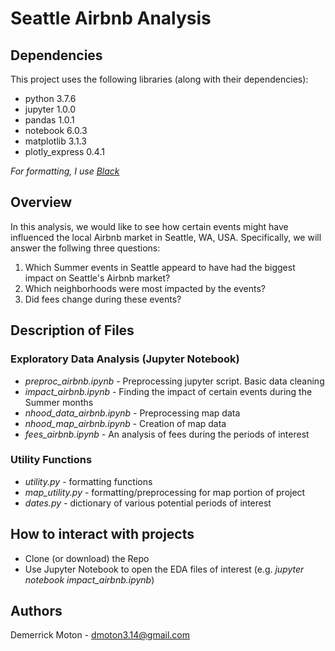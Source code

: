 # Seattle Airbnb Analysis

## Dependencies
This project uses the following libraries (along with their dependencies):
- python 3.7.6
- jupyter 1.0.0
- pandas 1.0.1
- notebook 6.0.3
- matplotlib 3.1.3
- plotly_express 0.4.1

_For formatting, I use [Black](https://pypi.org/project/black/)_

## Overview
In this analysis, we would like to see how certain events might have influenced the local Airbnb market in Seattle, WA, USA. Specifically, we will answer the follwing three questions:
1. Which Summer events in Seattle appeard to have had the biggest impact on Seattle's Airbnb market?
2. Which neighborhoods were most impacted by the events?
3. Did fees change during these events?

## Description of Files

### Exploratory Data Analysis (Jupyter Notebook)
- _preproc_airbnb.ipynb_ - Preprocessing jupyter script. Basic data cleaning
- _impact_airbnb.ipynb_ - Finding the impact of certain events during the Summer months
- _nhood_data_airbnb.ipynb_ - Preprocessing map data
- _nhood_map_airbnb.ipynb_ - Creation of map data
- _fees_airbnb.ipynb_ - An analysis of fees during the periods of interest

### Utility Functions
- _utility.py_ - formatting functions
- _map_utility.py_ - formatting/preprocessing for map portion of project
- _dates.py_ - dictionary of various potential periods of interest

## How to interact with projects
- Clone (or download) the Repo
- Use Jupyter Notebook to open the EDA files of interest
  (e.g. _jupyter notebook impact_airbnb.ipynb_)

## Authors
Demerrick Moton - dmoton3.14@gmail.com